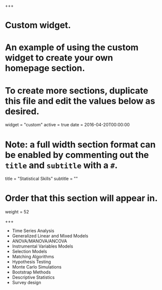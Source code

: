 +++
# Custom widget.
# An example of using the custom widget to create your own homepage section.
# To create more sections, duplicate this file and edit the values below as desired.
widget = "custom"
active = true
date = 2016-04-20T00:00:00

# Note: a full width section format can be enabled by commenting out the `title` and `subtitle` with a `#`.
title = "Statistical Skills"
subtitle = ""

# Order that this section will appear in.
weight = 52

+++

- Time Series Analysis
- Generalized Linear and Mixed Models
- ANOVA/MANOVA/ANCOVA
- Instrumental Variables Models
- Selection Models
- Matching Algorithms
- Hypothesis Testing
- Monte Carlo Simulations
- Bootstrap Methods
- Descriptive Statistics
- Survey design
